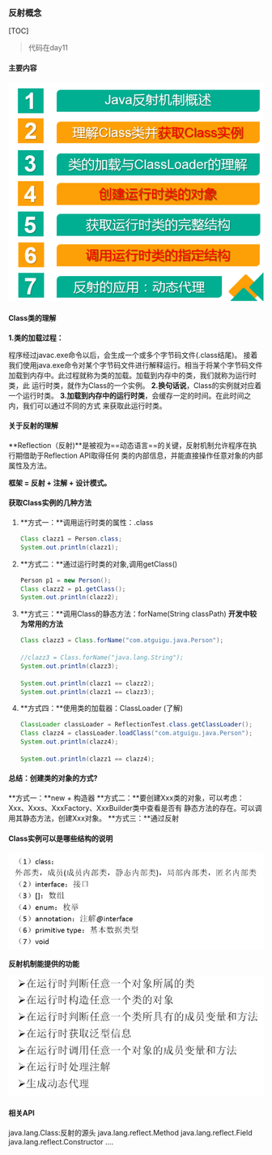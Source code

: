 ### 反射概念

[TOC]



> 代码在day11

#### 主要内容



![](images\1.bmp)

#### Class类的理解

**1.类的加载过程：**

程序经过javac.exe命令以后，会生成一个或多个字节码文件(.class结尾)。
接着我们使用java.exe命令对某个字节码文件进行解释运行。相当于将某个字节码文件
加载到内存中。此过程就称为类的加载。加载到内存中的类，我们就称为运行时类，此
运行时类，就作为Class的一个实例。
**2.换句话说**，Class的实例就对应着一个运行时类。
**3.加载到内存中的运行时类**，会缓存一定的时间。在此时间之内，我们可以通过不同的方式
来获取此运行时类。



#### 关于反射的理解

**Reflection（反射)**是被视为==动态语言==的关键，反射机制允许程序在执行期借助于Reflection API取得任何
类的内部信息，并能直接操作任意对象的内部属性及方法。

**框架 = 反射 + 注解 + 设计模式。**



#### 获取Class实例的几种方法

1. **方式一：**调用运行时类的属性：.class
           

   ```java
   Class clazz1 = Person.class;
   System.out.println(clazz1);
   ```

   

2. **方式二：**通过运行时类的对象,调用getClass()
           

   ```java
   Person p1 = new Person();
   Class clazz2 = p1.getClass();
   System.out.println(clazz2);
   ```

   

3. **方式三：**调用Class的静态方法：forName(String classPath) **开发中较为常用的方法**
   		

   ```java
   Class clazz3 = Class.forName("com.atguigu.java.Person");
   
   //clazz3 = Class.forName("java.lang.String");
   System.out.println(clazz3);
   
   System.out.println(clazz1 == clazz2);
   System.out.println(clazz1 == clazz3);
   ```

   

4. **方式四：**使用类的加载器：ClassLoader  (了解)

   ```java
   ClassLoader classLoader = ReflectionTest.class.getClassLoader();
   Class clazz4 = classLoader.loadClass("com.atguigu.java.Person");
   System.out.println(clazz4);
   
   System.out.println(clazz1 == clazz4);
   ```




#### **总结：创建类的对象的方式?**

**方式一：**new + 构造器
**方式二：**要创建Xxx类的对象，可以考虑：Xxx、Xxxs、XxxFactory、XxxBuilder类中查看是否有
静态方法的存在。可以调用其静态方法，创建Xxx对象。
**方式三：**通过反射



#### Class实例可以是哪些结构的说明

![](images/Class实例可以是哪些结构.bmp)



**反射机制能提供的功能**

![](images\2.bmp)

#### 相关API

java.lang.Class:反射的源头
java.lang.reflect.Method
java.lang.reflect.Field
java.lang.reflect.Constructor
....